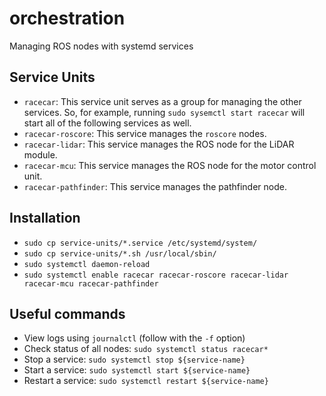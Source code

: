 # orchestration

Managing ROS nodes with systemd services

## Service Units

- `racecar`: This service unit serves as a group for managing the other services. So, for example, running `sudo sysemctl start racecar` will start all of the following services as well.
- `racecar-roscore`: This service manages the `roscore` nodes.
- `racecar-lidar`: This service manages the ROS node for the LiDAR module.
- `racecar-mcu`: This service manages the ROS node for the motor control unit.
- `racecar-pathfinder`: This service manages the pathfinder node.

## Installation

- `sudo cp service-units/*.service /etc/systemd/system/`
- `sudo cp service-units/*.sh /usr/local/sbin/`
- `sudo systemctl daemon-reload`
- `sudo systemctl enable racecar racecar-roscore racecar-lidar racecar-mcu racecar-pathfinder`

## Useful commands

- View logs using `journalctl` (follow with the `-f` option)
- Check status of all nodes: `sudo systemctl status racecar*`
- Stop a service: `sudo systemctl stop ${service-name}`
- Start a service: `sudo systemctl start ${service-name}`
- Restart a service: `sudo systemctl restart ${service-name}`

